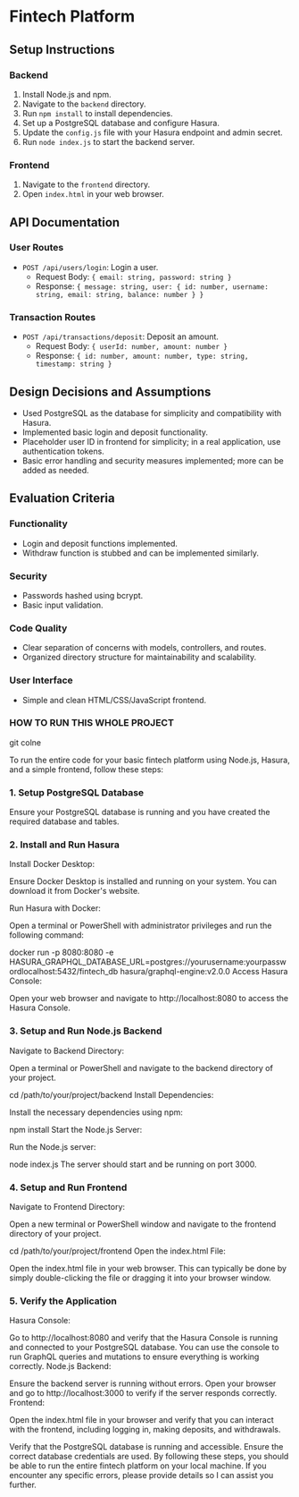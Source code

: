 # Fintech Platform

## Setup Instructions

### Backend

1. Install Node.js and npm.
2. Navigate to the `backend` directory.
3. Run `npm install` to install dependencies.
4. Set up a PostgreSQL database and configure Hasura.
5. Update the `config.js` file with your Hasura endpoint and admin secret.
6. Run `node index.js` to start the backend server.

### Frontend

1. Navigate to the `frontend` directory.
2. Open `index.html` in your web browser.

## API Documentation

### User Routes

- `POST /api/users/login`: Login a user.
  - Request Body: `{ email: string, password: string }`
  - Response: `{ message: string, user: { id: number, username: string, email: string, balance: number } }`

### Transaction Routes

- `POST /api/transactions/deposit`: Deposit an amount.
  - Request Body: `{ userId: number, amount: number }`
  - Response: `{ id: number, amount: number, type: string, timestamp: string }`

## Design Decisions and Assumptions

- Used PostgreSQL as the database for simplicity and compatibility with Hasura.
- Implemented basic login and deposit functionality.
- Placeholder user ID in frontend for simplicity; in a real application, use authentication tokens.
- Basic error handling and security measures implemented; more can be added as needed.

## Evaluation Criteria

### Functionality

- Login and deposit functions implemented.
- Withdraw function is stubbed and can be implemented similarly.

### Security

- Passwords hashed using bcrypt.
- Basic input validation.

### Code Quality

- Clear separation of concerns with models, controllers, and routes.
- Organized directory structure for maintainability and scalability.

### User Interface

- Simple and clean HTML/CSS/JavaScript frontend.

### HOW TO RUN THIS WHOLE PROJECT 

git colne <link>

To run the entire code for your basic fintech platform using Node.js, Hasura, and a simple frontend, follow these steps:

   ### 1. Setup PostgreSQL Database
Ensure your PostgreSQL database is running and you have created the required database and tables.

 ### 2. Install and Run Hasura
Install Docker Desktop:

Ensure Docker Desktop is installed and running on your system. You can download it from Docker's website.

Run Hasura with Docker:

Open a terminal or PowerShell with administrator privileges and run the following command:


docker run -p 8080:8080 -e HASURA_GRAPHQL_DATABASE_URL=postgres://yourusername:yourpasswordlocalhost:5432/fintech_db hasura/graphql-engine:v2.0.0
Access Hasura Console:

Open your web browser and navigate to http://localhost:8080 to access the Hasura Console.

### 3. Setup and Run Node.js Backend
Navigate to Backend Directory:

Open a terminal or PowerShell and navigate to the backend directory of your project.


cd /path/to/your/project/backend
Install Dependencies:

Install the necessary dependencies using npm:


npm install
Start the Node.js Server:

Run the Node.js server:


node index.js
The server should start and be running on port 3000.

### 4. Setup and Run Frontend
Navigate to Frontend Directory:

Open a new terminal or PowerShell window and navigate to the frontend directory of your project.


cd /path/to/your/project/frontend
Open the index.html File:

Open the index.html file in your web browser. This can typically be done by simply double-clicking the file or dragging it into your browser window.

### 5. Verify the Application
Hasura Console:

Go to http://localhost:8080 and verify that the Hasura Console is running and connected to your PostgreSQL database.
You can use the console to run GraphQL queries and mutations to ensure everything is working correctly.
Node.js Backend:

Ensure the backend server is running without errors. Open your browser and go to http://localhost:3000 to verify if the server responds correctly.
Frontend:

Open the index.html file in your browser and verify that you can interact with the frontend, including logging in, making deposits, and withdrawals.

Verify that the PostgreSQL database is running and accessible.
Ensure the correct database credentials are used.
By following these steps, you should be able to run the entire fintech platform on your local machine. If you encounter any specific errors, please provide details so I can assist you further.


